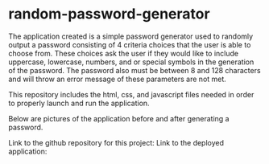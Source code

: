 # random-password-generator

The application created is a simple password generator used to randomly output a password consisting of 4 criteria choices that the user is able to choose from. These choices ask the user if they would like to include uppercase, lowercase, numbers, and or special symbols in the generation of the password. 
The password also must be between 8 and 128 characters and will throw an error message of these parameters are not met. 

This repository includes the html, css, and javascript files needed in order to properly launch and run the application. 

Below are pictures of the application before and after generating a password. 

Link to the github repository for this project:
Link to the deployed application: 

